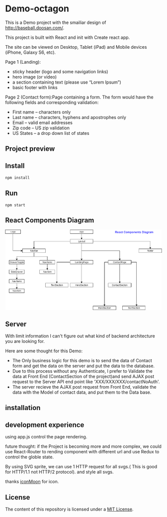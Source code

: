 # Demo-octagon

This is a Demo project with the smailiar design of http://baseball.doosan.com/.

This project is built with React and init with Create react app.

The site can be viewed on Desktop, Tablet (iPad) and Mobile devices (iPhone, Galaxy S6, etc).

Page 1 (Landing):
* sticky header (logo and some navigation links)
* hero image (or video)
* a section containing text (please use “Lorem Ipsum”)
* basic footer with links
 
Page 2 (Contact form):Page containing a form. The form would have the following fields and corresponding validation:
* First name – characters only
* Last name – characters, hyphens and apostrophes only
* Email – valid email addresses
* Zip code – US zip validation
* US States – a drop down list of states

## Project preview


## Install
```
npm install
```
## Run
```
npm start
```



## React Components Diagram
![Diagram](https://github.com/YuhanLin1105/demo-octagon/blob/master/src/assets/images/readmeImg/React-Diagram.png)

## Server 
With limit information I can't figure out what kind of backend architecture you are looking for.

Here are some thought for this Demo:
* The Only business logic for this demo is to send the data of Contact form and get the data on the server and put the data to the database.
* Due to this process without any Authenticate, I prefer to Validate the data at Front End (ContactSection of the project)and send AJAX post request to the Server API end point like 'XXX/XXX/XXX/contactNoAuth'. 
* The server recieve the AJAX post request from Front End, validate the data with the Model of contact data, and put them to the Data base.

## installation



## development experience

using app.js control the page rendering. 

future thought:
    if the Project is becoming more and more complex, we could use React-Router to rending component with different url and use Redux to control the globle state.



By using SVG sprite, we can use 1 HTTP request for all svgs.( This is good for HTTP/1.1 not HTTP/2 protocol). and style all svgs.

thanks [iconMoon](https://icomoon.io/) for icon.

## License
The content of this repository is licensed under a [MIT License](https://choosealicense.com/licenses/mit/).
